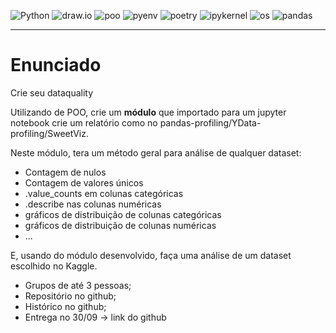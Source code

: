 ![Python](https://img.shields.io/badge/python-3670A0?style=for-the-badge&logo=python&logoColor=ffdd54)
![draw.io](https://img.shields.io/badge/draw.io-000?style=for-the-badge&logo=diagrams&logoColor=blue)
![poo](https://img.shields.io/badge/poo-black?style=for-the-badge)
![pyenv](https://img.shields.io/badge/pyenv-white?style=for-the-badge)
![poetry](https://img.shields.io/badge/poetry-d0d4fc?style=for-the-badge)
![ipykernel](https://img.shields.io/badge/ipykernel-3670A0?style=for-the-badge)
![os](https://img.shields.io/badge/os-616161?style=for-the-badge)
![pandas](https://img.shields.io/badge/pandas-130654?style=for-the-badge)

---

# Enunciado
Crie seu dataquality 

Utilizando de POO, crie um **módulo** que importado para um jupyter notebook crie um relatório como no pandas-profiling/YData-profiling/SweetViz.

Neste módulo, tera um método geral para análise de qualquer dataset:
- Contagem de nulos
- Contagem de valores únicos 
- .value_counts em colunas categóricas
- .describe nas colunas numéricas 
- gráficos de distribuição de colunas categóricas 
- gráficos de distribuição de colunas numéricas 
- ... 

E, usando do módulo desenvolvido, faça uma análise de um dataset escolhido no Kaggle.

- Grupos de até 3 pessoas;
- Repositório no github;
- Histórico no github;
- Entrega no 30/09 -> link do github
